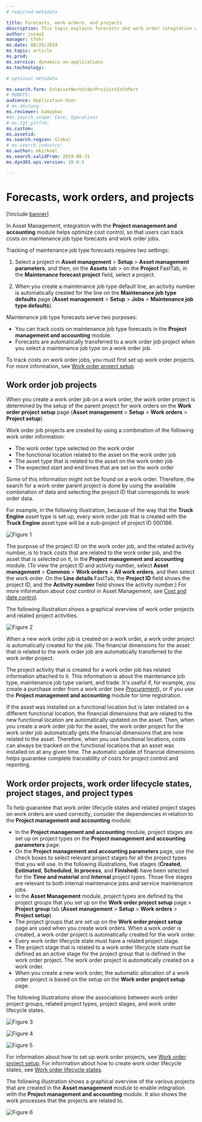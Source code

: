```yaml
---
# required metadata

title: Forecasts, work orders, and projects
description: This topic explains forecasts and work order integration with the Project management and accounting module in Asset Management.
author: josaw1
manager: tfehr
ms.date: 08/29/2019
ms.topic: article
ms.prod: 
ms.service: dynamics-ax-applications
ms.technology: 

# optional metadata

ms.search.form: EntAssetWorkOrderProjCostInfoPart 
# ROBOTS: 
audience: Application User
# ms.devlang: 
ms.reviewer: kamaybac
#ms.search.scope: Core, Operations
# ms.tgt_pltfrm: 
ms.custom: 
ms.assetid: 
ms.search.region: Global
# ms.search.industry: 
ms.author: mkirknel
ms.search.validFrom: 2019-08-31
ms.dyn365.ops.version: 10.0.5

---
```


# Forecasts, work orders, and projects

[!include [banner](../../includes/banner.md)]

 

In Asset Management, integration with the **Project management and accounting** module helps optimize cost control, so that users can track costs on maintenance job type forecasts and work order jobs.

Tracking of maintenance job type forecasts requires two settings:

1. Select a project in **Asset management** > **Setup** > **Asset management parameters**, and then, on the **Assets** tab > on the **Project** FastTab, in the **Maintenance forecast project** field, select a project.

2. When you create a maintenance job type default line, an activity number is automatically created for the line on the **Maintenance job type defaults** page (**Asset management** > **Setup** > **Jobs** > **Maintenance job type defaults**).

Maintenance job type forecasts serve two purposes: 

- You can track costs on maintenance job type forecasts in the **Project management and accounting** module. 
- Forecasts are automatically transferred to a work order job project when you select a maintenance job type on a work order job.

To track costs on work order jobs, you must first set up work order projects. For more information, see [Work order project setup](../setup-for-work-orders/work-order-project-setup.md).

## Work order job projects

When you create a work order job on a work order, the work order project is determined by the setup of the parent project for work orders on the **Work order project setup** page (**Asset management** > **Setup** > **Work orders** > **Project setup**).

Work order job projects are created by using a combination of the following work order information:

- The work order type selected on the work order 
- The functional location related to the asset on the work order job
- The asset type that is related to the asset on the work order job  
- The expected start and end times that are set on the work order  

Some of this information might not be found on a work order. Therefore, the search for a work order parent project is done by using the available combination of data and selecting the project ID that corresponds to work order data.

For example, in the following illustration, because of the way that the **Truck Engine** asset type is set up, every work order job that is created with the **Truck Engine** asset type will be a sub-project of project ID 000186.

![Figure 1](media/01-integration-to-pma.png)

The purpose of the project ID on the work order job, and the related activity number, is to track costs that are related to the work order job, and the asset that is selected on it, in the **Project management and accounting** module. (To view the project ID and activity number, select **Asset management** > **Common** > **Work orders** > **All work orders**, and then select the work order. On the **Line details** FastTab, the **Project ID** field shows the project ID, and the **Activity number** field shows the activity number.) For more information about cost control in Asset Management, see [Cost and date control](../controlling-and-reporting/cost-and-date-control.md).

The following illustration shows a graphical overview of work order projects and related project activities.

![Figure 2](media/02-integration-to-pma.png)

When a new work order job is created on a work order, a work order project is automatically created for the job. The financial dimensions for the asset that is related to the work order job are automatically transferred to the work order project.

The project activity that is created for a work order job has related information attached to it. This information is about the maintenance job type, maintenance job type variant, and trade. It's useful if, for example, you create a purchase order from a work order (see [Procurement](../work-orders/procurement.md)), or if you use the **Project management and accounting** module for time registration.

If the asset was installed on a functional location but is later installed on a different functional location, the financial dimensions that are related to the new functional location are automatically updated on the asset. Then, when you create a work order job for the asset, the work order project for the work order job automatically gets the financial dimensions that are now related to the asset. Therefore, when you use functional locations, costs can always be tracked on the functional locations that an asset was installed on at any given time. The automatic update of financial dimensions helps guarantee complete traceability of costs for project control and reporting.

## Work order projects, work order lifecycle states, project stages, and project types

To help guarantee that work order lifecycle states and related project stages on work orders are used correctly, consider the dependencies in relation to the **Project management and accounting** module:

- In the **Project management and accounting** module, project stages are set up on project types on the **Project management and accounting parameters** page.  
- On the **Project management and accounting parameters** page, use the check boxes to select relevant project stages for all the project types that you will use. In the following illustrations, five stages (**Created**, **Estimated**, **Scheduled**, **In process**, and **Finished**) have been selected for the **Time and material** and **Internal** project types. Those five stages are relevant to both internal maintenance jobs and service maintenance jobs.
- In the **Asset Management** module, project types are defined by the project groups that you set up on the **Work order project setup** page > **Project group** tab (**Asset management** > **Setup** > **Work orders** > **Project setup**).  
- The project groups that are set up on the **Work order project setup** page are used when you create work orders. When a work order is created, a work order project is automatically created for the work order.  
- Every work order lifecycle state must have a related project stage.  
- The project stage that is related to a work order lifecycle state must be defined as an active stage for the project group that is defined in the work order project. The work order project is automatically created on a work order.
- When you create a new work order, the automatic allocation of a work order project is based on the setup on the **Work order project setup** page.  

The following illustrations show the associations between work order project groups, related project types, project stages, and work order lifecycle states.

![Figure 3](media/03-integration-to-pma.png)

![Figure 4](media/04-integration-to-pma.png)

![Figure 5](media/05-integration-to-pma.png)

For information about how to set up work order projects, see [Work order project setup](../setup-for-work-orders/work-order-project-setup.md). For information about how to create work order lifecycle states, see [Work order lifecycle states](../setup-for-work-orders/work-order-lifecycle-states.md).

The following illustration shows a graphical overview of the various projects that are created in the **Asset management** module to enable integration with the **Project management and accounting** module. It also shows the work processes that the projects are related to.

![Figure 6](media/06-integration-to-pma.png)

